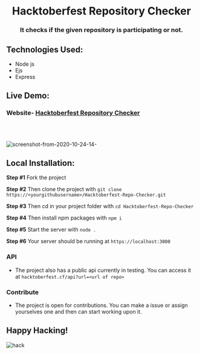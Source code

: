 <h1 align="center">Hacktoberfest Repository Checker</h1>
<h3 align="center">It checks if the given repository is participating or not.</h3>

##  Technologies Used: 
- Node js
- Ejs
- Express
## Live Demo: 
###  Website- [Hacktoberfest Repository Checker](https://hacktoberfest.cf/)
<br/>
<br/>

![screenshot-from-2020-10-24-14-](https://user-images.githubusercontent.com/40224985/97077898-118c7f80-1605-11eb-9d2a-03363db7b5c4.png)

##  Local Installation:
**Step #1**   Fork the project

**Step #2**   Then clone the project with `git clone https://<yourgithubusername>/Hacktoberfest-Repo-Checker.git ` 

**Step #3**   Then cd in your project folder with  `cd Hacktoberfest-Repo-Checker ` 

**Step #4**   Then install npm packages with `npm i` 

**Step #5**   Start the server with `node .`

**Step #6**   Your server should be running at `https://localhost:3000`

### API
- The project also has a public api currently in testing. You can access it at `hacktoberfest.cf/api?url=<url of repo>`

### Contribute
- The project is open for contributions. You can make a issue or assign yourselves one and then can start working upon it.



## Happy Hacking! 
![hack](https://user-images.githubusercontent.com/40224985/97078065-c96e5c80-1606-11eb-9f1b-9e10ea979c21.jpg)
